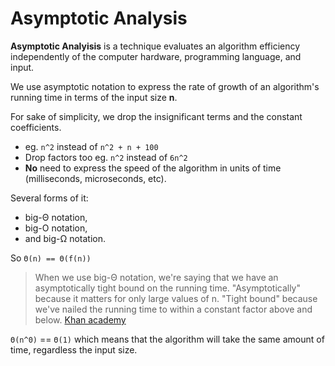 # Asymptotic Analysis

**Asymptotic Analyisis** is a technique evaluates an algorithm efficiency independently of the computer hardware, programming language, and input.

We use asymptotic notation to express the rate of growth of an algorithm's running time in terms of the input size **n**.

For sake of simplicity, we drop the insignificant terms and the constant coefficients.

- eg. `n^2` instead of `n^2 + n + 100`
- Drop factors too eg. `n^2` instead of `6n^2`
- **No** need to express the speed of the algorithm in units of time (milliseconds, microseconds, etc).

Several forms of it: 
- big-Θ notation,
- big-O notation,
- and big-Ω notation.

So `Θ(n) == Θ(f(n))`

> When we use big-Θ notation, we're saying that we have an asymptotically tight bound on the running time. "Asymptotically" because it matters for only large values of n. "Tight bound" because we've nailed the running time to within a constant factor above and below.
[Khan academy](https://www.khanacademy.org/computing/computer-science/algorithms/asymptotic-notation/a/big-big-theta-notation)

`Θ(n^0)` == `Θ(1)` which means that the algorithm will take the same amount of time, regardless the input size.
